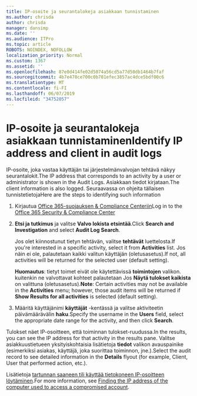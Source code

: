 ```yaml
---
title: IP-osoite ja seurantalokeja asiakkaan tunnistaminen
ms.author: chrisda
author: chrisda
manager: dansimp
ms.date: ''
ms.audience: ITPro
ms.topic: article
ROBOTS: NOINDEX, NOFOLLOW
localization_priority: Normal
ms.custom: 1367
ms.assetid: ''
ms.openlocfilehash: 87e0d414fe02d5074a56cd5a77d50db1464b7faf
ms.sourcegitcommit: 4b7e478ce700c0b781efec3857ac4dce5bdf00c6
ms.translationtype: MT
ms.contentlocale: fi-FI
ms.lasthandoff: 06/07/2019
ms.locfileid: "34752057"
---
```

# <a name="identify-ip-address-and-client-in-audit-logs"></a><span data-ttu-id="76af2-102">IP-osoite ja seurantalokeja asiakkaan tunnistaminen</span><span class="sxs-lookup"><span data-stu-id="76af2-102">Identify IP address and client in audit logs</span></span>

<span data-ttu-id="76af2-103">IP-osoite, joka vastaa käyttäjän tai järjestelmänvalvojan tehtävä näkyy seurantalokit.</span><span class="sxs-lookup"><span data-stu-id="76af2-103">The IP address that corresponds to an activity by a user or administrator is shown in the Audit Logs.</span></span> <span data-ttu-id="76af2-104">Asiakkaan tiedot kirjataan.</span><span class="sxs-lookup"><span data-stu-id="76af2-104">The client information is also logged.</span></span> <span data-ttu-id="76af2-105">Seuraavassa on ohjeita tällaisen tunnistetietoja</span><span class="sxs-lookup"><span data-stu-id="76af2-105">Here are the steps to identifying such information</span></span>

1. <span data-ttu-id="76af2-106">Kirjautua [Office 365-suojauksen & Compliance Centeriin](https://protection.office.com/)</span><span class="sxs-lookup"><span data-stu-id="76af2-106">Log in to the [Office 365 Security & Compliance Center](https://protection.office.com/)</span></span>

2. <span data-ttu-id="76af2-107">**Etsi ja tutkimus** ja valitse **Valvo lokista etsintää**.</span><span class="sxs-lookup"><span data-stu-id="76af2-107">Click **Search and Investigation** and select **Audit Log Search**.</span></span>

   <span data-ttu-id="76af2-108">Jos olet kiinnostunut tietyn tehtävän, valitse **tehtävät** luettelosta.</span><span class="sxs-lookup"><span data-stu-id="76af2-108">If you're interested in a specific activity, select it from **Activities** list.</span></span> <span data-ttu-id="76af2-109">Jos näin ei ole, palautetaan kaikki valitun käyttäjän (oletusasetus).</span><span class="sxs-lookup"><span data-stu-id="76af2-109">If not, all activities will be returned for the selected user (default setting).</span></span>

   <span data-ttu-id="76af2-110">**Huomautus**: tietyt toimet eivät ole käytettävissä **toimintojen** valikon. kuitenkin ne valvottavat kohteet palautetaan Jos **Näytä tulokset kaikista** on valittuna (oletusasetus).</span><span class="sxs-lookup"><span data-stu-id="76af2-110">**Note**: Certain activities may not be available in the **Activities** menu; however, those audit items will be returned if **Show Results for all activities** is selected (default setting).</span></span>

3. <span data-ttu-id="76af2-111">Määritä käyttäjänimi **käyttäjät** -kentässä ja valitse aktiviteetin päivämäärävälin **haku**.</span><span class="sxs-lookup"><span data-stu-id="76af2-111">Specify the username in the **Users** field, select the appropriate date range for the activity, and then click **Search**.</span></span>

<span data-ttu-id="76af2-112">Tulokset näet IP-osoitteen, että toiminnan tulokset-ruudussa.</span><span class="sxs-lookup"><span data-stu-id="76af2-112">In the results, you can see the IP address for that activity in the results pane.</span></span> <span data-ttu-id="76af2-113">Valitse asiakkuustietueen yksityiskohtaisia lisätietoja **tiedot** valikon avauspainike (esimerkiksi asiakas, käyttäjä, joka suorittaa toiminnon, jne.).</span><span class="sxs-lookup"><span data-stu-id="76af2-113">Select the audit record to see detailed information in the **Details** flyout (for example, Client, User that performed action, etc.).</span></span>

<span data-ttu-id="76af2-114">Lisätietoja [tartunnan saaneen tili käyttää tietokoneen IP-osoitteen löytäminen](https://docs.microsoft.com/office365/securitycompliance/auditing-troubleshooting-scenarios#finding-the-ip-address-of-the-computer-used-to-access-a-compromised-account).</span><span class="sxs-lookup"><span data-stu-id="76af2-114">For more information, see [Finding the IP address of the computer used to access a compromised account](https://docs.microsoft.com/office365/securitycompliance/auditing-troubleshooting-scenarios#finding-the-ip-address-of-the-computer-used-to-access-a-compromised-account).</span></span>
